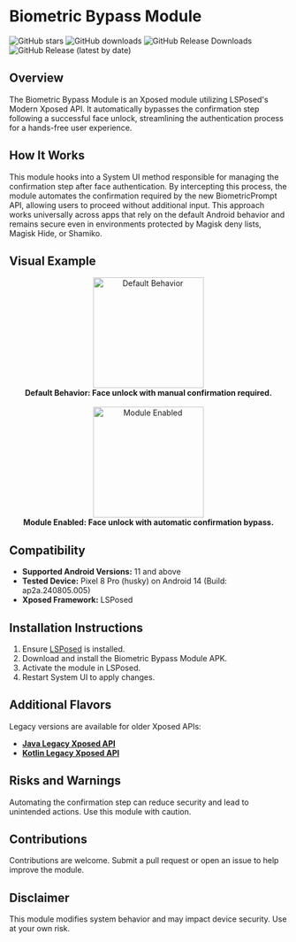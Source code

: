 # Biometric Bypass Module

![GitHub stars](https://img.shields.io/github/stars/Xposed-Modules-Repo/es.rafagale.biometricbypass?style=social)
![GitHub downloads](https://img.shields.io/github/downloads/Xposed-Modules-Repo/es.rafagale.biometricbypass/total)
![GitHub Release Downloads](https://img.shields.io/github/downloads/Xposed-Modules-Repo/es.rafagale.biometricbypass/latest/total)
![GitHub Release (latest by date)](https://img.shields.io/github/v/release/Xposed-Modules-Repo/es.rafagale.biometricbypass)


## Overview

The Biometric Bypass Module is an Xposed module utilizing LSPosed's Modern Xposed API. It automatically bypasses the confirmation step following a successful face unlock, streamlining the authentication process for a hands-free user experience.

## How It Works

This module hooks into a System UI method responsible for managing the confirmation step after face authentication. By intercepting this process, the module automates the confirmation required by the new BiometricPrompt API, allowing users to proceed without additional input. This approach works universally across apps that rely on the default Android behavior and remains secure even in environments protected by Magisk deny lists, Magisk Hide, or Shamiko.

## Visual Example

<p align="center">
    <img src="media/module_disabled.gif" width="200" alt="Default Behavior">
    <br/>
    <strong>Default Behavior: Face unlock with manual confirmation required.</strong>
    <br/><br/>
    <img src="media/module_enabled.gif" width="200" alt="Module Enabled">
    <br/>
    <strong>Module Enabled: Face unlock with automatic confirmation bypass.</strong>
</p>

## Compatibility

- **Supported Android Versions:** 11 and above
- **Tested Device:** Pixel 8 Pro (husky) on Android 14 (Build: ap2a.240805.005)
- **Xposed Framework:** LSPosed

## Installation Instructions

1. Ensure [LSPosed](https://github.com/mywalkb/LSPosed_mod/releases) is installed.
2. Download and install the Biometric Bypass Module APK.
3. Activate the module in LSPosed.
4. Restart System UI to apply changes.

## Additional Flavors

Legacy versions are available for older Xposed APIs:

- **[Java Legacy Xposed API](https://github.com/rafagale/biometric-bypass/tree/legacy-xposed-java)**
- **[Kotlin Legacy Xposed API](https://github.com/rafagale/biometric-bypass/tree/legacy-xposed-kotlin)**

## Risks and Warnings

Automating the confirmation step can reduce security and lead to unintended actions. Use this module with caution.

## Contributions

Contributions are welcome. Submit a pull request or open an issue to help improve the module.

## Disclaimer

This module modifies system behavior and may impact device security. Use at your own risk.
